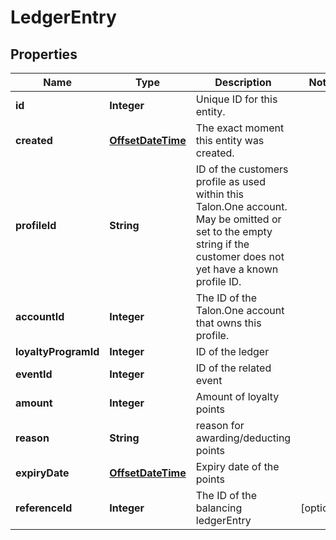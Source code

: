 
# LedgerEntry

## Properties
Name | Type | Description | Notes
------------ | ------------- | ------------- | -------------
**id** | **Integer** | Unique ID for this entity. | 
**created** | [**OffsetDateTime**](OffsetDateTime.md) | The exact moment this entity was created. | 
**profileId** | **String** | ID of the customers profile as used within this Talon.One account. May be omitted or set to the empty string if the customer does not yet have a known profile ID. | 
**accountId** | **Integer** | The ID of the Talon.One account that owns this profile. | 
**loyaltyProgramId** | **Integer** | ID of the ledger | 
**eventId** | **Integer** | ID of the related event | 
**amount** | **Integer** | Amount of loyalty points | 
**reason** | **String** | reason for awarding/deducting points | 
**expiryDate** | [**OffsetDateTime**](OffsetDateTime.md) | Expiry date of the points | 
**referenceId** | **Integer** | The ID of the balancing ledgerEntry |  [optional]



